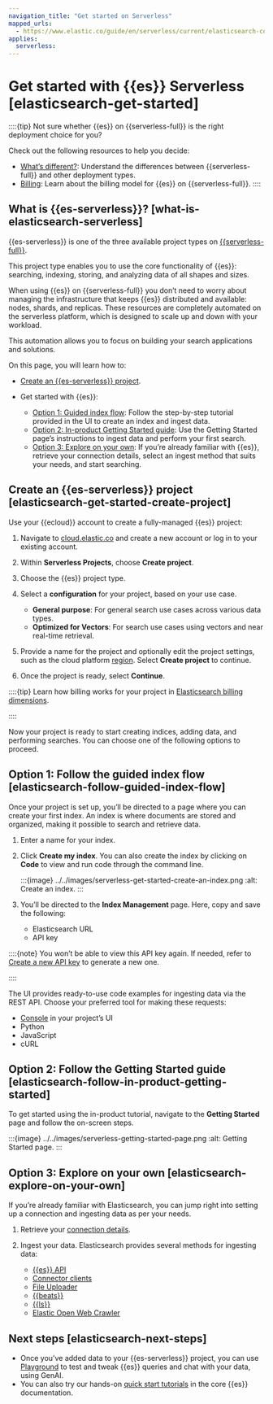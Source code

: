 ```yaml
---
navigation_title: "Get started on Serverless"
mapped_urls:
  - https://www.elastic.co/guide/en/serverless/current/elasticsearch-connecting-to-es-serverless-endpoint.html
applies:
  serverless:
---
```


# Get started with {{es}} Serverless [elasticsearch-get-started]

::::{tip}
Not sure whether {{es}} on {{serverless-full}} is the right deployment choice for you?

Check out the following resources to help you decide:
- [What’s different?](/deploy-manage/deploy/elastic-cloud/differences-from-other-elasticsearch-offerings.md): Understand the differences between {{serverless-full}} and other deployment types.
- [Billing](/deploy-manage/cloud-organization/billing/elasticsearch-billing-dimensions.md): Learn about the billing model for {{es}} on {{serverless-full}}.
::::

## What is {{es-serverless}}? [what-is-elasticsearch-serverless]


{{es-serverless}} is one of the three available project types on [{{serverless-full}}](/deploy-manage/deploy.md).

This project type enables you to use the core functionality of {{es}}: searching, indexing, storing, and analyzing data of all shapes and sizes.

When using {{es}} on {{serverless-full}} you don’t need to worry about managing the infrastructure that keeps {{es}} distributed and available: nodes, shards, and replicas. These resources are completely automated on the serverless platform, which is designed to scale up and down with your workload.

This automation allows you to focus on building your search applications and solutions.

On this page, you will learn how to:

* [Create an {{es-serverless}} project](#elasticsearch-get-started-create-project).
* Get started with {{es}}:

    * [Option 1: Guided index flow](#elasticsearch-follow-guided-index-flow): Follow the step-by-step tutorial provided in the UI to create an index and ingest data.
    * [Option 2: In-product Getting Started guide](#elasticsearch-follow-in-product-getting-started): Use the Getting Started page’s instructions to ingest data and perform your first search.
    * [Option 3: Explore on your own](#elasticsearch-explore-on-your-own): If you’re already familiar with {{es}}, retrieve your connection details, select an ingest method that suits your needs, and start searching.


## Create an {{es-serverless}} project [elasticsearch-get-started-create-project]

Use your {{ecloud}} account to create a fully-managed {{es}} project:

1. Navigate to [cloud.elastic.co](https://cloud.elastic.co?page=docs&placement=docs-body) and create a new account or log in to your existing account.
2. Within **Serverless Projects**, choose **Create project**.
3. Choose the {{es}} project type.
4. Select a **configuration** for your project, based on your use case.

    * **General purpose**: For general search use cases across various data types.
    * **Optimized for Vectors**: For search use cases using vectors and near real-time retrieval.

5. Provide a name for the project and optionally edit the project settings, such as the cloud platform [region](../../deploy-manage/deploy/elastic-cloud/regions.md). Select **Create project** to continue.
6. Once the project is ready, select **Continue**.

::::{tip}
Learn how billing works for your project in [Elasticsearch billing dimensions](../../deploy-manage/cloud-organization/billing/elasticsearch-billing-dimensions.md).

::::


Now your project is ready to start creating indices, adding data, and performing searches. You can choose one of the following options to proceed.


## Option 1: Follow the guided index flow [elasticsearch-follow-guided-index-flow]

Once your project is set up, you’ll be directed to a page where you can create your first index. An index is where documents are stored and organized, making it possible to search and retrieve data.

1. Enter a name for your index.
2. Click **Create my index**. You can also create the index by clicking on **Code** to view and run code through the command line.

    :::{image} ../../images/serverless-get-started-create-an-index.png
    :alt: Create an index.
    :::

3. You’ll be directed to the **Index Management** page. Here, copy and save the following:

    * Elasticsearch URL
    * API key


::::{note}
You won’t be able to view this API key again. If needed, refer to [Create a new API key](#elasticsearch-get-started-create-api-key) to generate a new one.

::::


The UI provides ready-to-use code examples for ingesting data via the REST API. Choose your preferred tool for making these requests:

* [Console](https://www.elastic.co/guide/en/serverless/current/devtools-run-api-requests-in-the-console.html) in your project’s UI
* Python
* JavaScript
* cURL


## Option 2: Follow the Getting Started guide [elasticsearch-follow-in-product-getting-started]

To get started using the in-product tutorial, navigate to the **Getting Started** page and follow the on-screen steps.

:::{image} ../../images/serverless-getting-started-page.png
:alt: Getting Started page.
:::


## Option 3: Explore on your own [elasticsearch-explore-on-your-own]

If you’re already familiar with Elasticsearch, you can jump right into setting up a connection and ingesting data as per your needs.

1. Retrieve your [connection details](get-started.md).
2. Ingest your data. Elasticsearch provides several methods for ingesting data:

    * [{{es}} API](ingest-for-search.md)
    * [Connector clients](https://www.elastic.co/guide/en/serverless/current/elasticsearch-ingest-data-through-integrations-connector-client.html)
    * [File Uploader](../../manage-data/ingest/tools/upload-data-files.md)
    * [{{beats}}](https://www.elastic.co/guide/en/serverless/current/elasticsearch-ingest-data-through-beats.html)
    * [{{ls}}](https://www.elastic.co/guide/en/serverless/current/elasticsearch-ingest-data-through-logstash.html)
    * [Elastic Open Web Crawler](https://github.com/elastic/crawler)



## Next steps [elasticsearch-next-steps]

* Once you’ve added data to your {{es-serverless}} project, you can use [Playground](rag/playground.md) to test and tweak {{es}} queries and chat with your data, using GenAI.
* You can also try our hands-on [quick start tutorials](https://www.elastic.co/guide/en/elasticsearch/reference/current/quickstart.html#quickstart-list) in the core {{es}} documentation.
